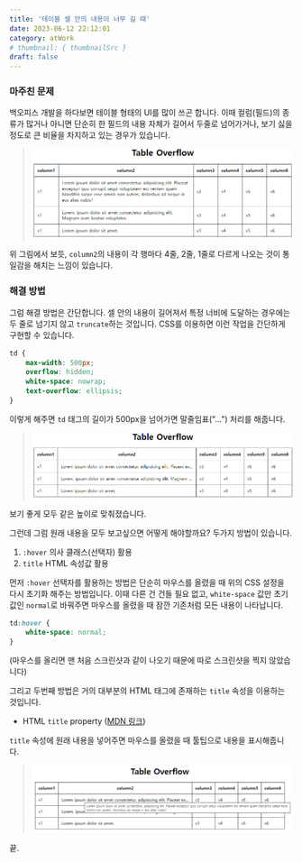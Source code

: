 ```yaml
---
title: '테이블 셀 안의 내용이 너무 길 때'
date: 2023-06-12 22:12:01
category: atWork
# thumbnail: { thumbnailSrc }
draft: false
---
```


### 마주친 문제

백오피스 개발을 하다보면 테이블 형태의 UI를 많이 쓰곤 합니다. 이때 컬럼(필드)의 종류가 많거나 아니면 단순히 한 필드의 내용 자체가 길어서 두줄로 넘어가거나, 보기 싫을 정도로 큰 비율을 차지하고 있는 경우가 있습니다.

> ![overflowed](./images/overflow-in-table-1.png)

위 그림에서 보듯, `column2`의 내용이 각 행마다 4줄, 2줄, 1줄로 다르게 나오는 것이 통일감을 해치는 느낌이 있습니다.

### 해결 방법

그럼 해결 방법은 간단합니다. 셀 안의 내용이 길어져서 특정 너비에 도달하는 경우에는 두 줄로 넘기지 않고 `truncate`하는 것입니다. CSS를 이용하면 이런 작업을 간단하게 구현할 수 있습니다.

```css
td {
    max-width: 500px;
    overflow: hidden;
    white-space: nowrap;
    text-overflow: ellipsis;
}
```

이렇게 해주면 `td` 태그의 길이가 500px을 넘어가면 말줄임표("...") 처리를 해줍니다.

> ![overflowed-solved](./images/overflow-in-table-2.png)

보기 좋게 모두 같은 높이로 맞춰졌습니다.

그런데 그럼 원래 내용을 모두 보고싶으면 어떻게 해야할까요? 두가지 방법이 있습니다.

1. `:hover` 의사 클래스(선택자) 활용
2. `title` HTML 속성값 활용

먼저 `:hover` 선택자를 활용하는 방법은 단순히 마우스를 올렸을 때 위의 CSS 설정을 다시 초기화 해주는 방법입니다. 이때 다른 건 건들 필요 없고, `white-space` 값만 초기값인 `normal`로 바꿔주면 마우스를 올렸을 때 잠깐 기존처럼 모든 내용이 나타납니다.

```css
td:hover {
    white-space: normal;
}
```

(마우스를 올리면 맨 처음 스크린샷과 같이 나오기 때문에 따로 스크린샷을 찍지 않았습니다)

그리고 두번째 방법은 거의 대부분의 HTML 태그에 존재하는 `title` 속성을 이용하는 것입니다.

- HTML `title` property ([MDN 링크](https://developer.mozilla.org/en-US/docs/Web/API/HTMLElement/title))

`title` 속성에 원래 내용을 넣어주면 마우스를 올렸을 때 툴팁으로 내용을 표시해줍니다.

> ![overflowed-title](./images/overflow-in-table-3.png)

끝.